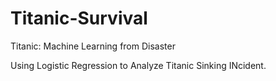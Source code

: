 # Titanic-Survival
Titanic: Machine Learning from Disaster


Using Logistic Regression to Analyze Titanic Sinking INcident.
